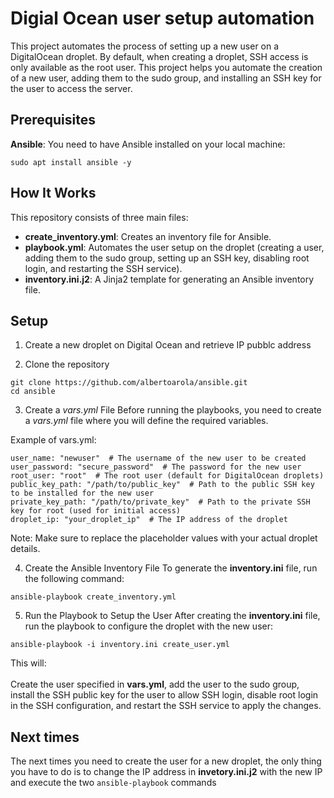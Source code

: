 
# Digial Ocean user setup automation

This project automates the process of setting up a new user on a DigitalOcean droplet. By default, when creating a droplet, SSH access is only available as the root user. This project helps you automate the creation of a new user, adding them to the sudo group, and installing an SSH key for the user to access the server.

## Prerequisites

**Ansible**: You need to have Ansible installed on your local machine:

   ```
   sudo apt install ansible -y
   ```

## How It Works
This repository consists of three main files:

* **create_inventory.yml**: Creates an inventory file for Ansible.
* **playbook.yml**: Automates the user setup on the droplet (creating a user, adding them to the sudo group, setting up an SSH key, disabling root login, and restarting the SSH service).
* **inventory.ini.j2**: A Jinja2 template for generating an Ansible inventory file.

## Setup
1. Create a new droplet on Digital Ocean and retrieve IP pubblc address

2. Clone the repository
```
git clone https://github.com/albertoarola/ansible.git
cd ansible
```
3. Create a *vars.yml* File
Before running the playbooks, you need to create a *vars.yml* file where you will define the required variables.

Example of vars.yml:


```
user_name: "newuser"  # The username of the new user to be created
user_password: "secure_password"  # The password for the new user
root_user: "root"  # The root user (default for DigitalOcean droplets)
public_key_path: "/path/to/public_key"  # Path to the public SSH key to be installed for the new user
private_key_path: "/path/to/private_key"  # Path to the private SSH key for root (used for initial access)
droplet_ip: "your_droplet_ip"  # The IP address of the droplet

```

Note: Make sure to replace the placeholder values with your actual droplet details.

4. Create the Ansible Inventory File
To generate the **inventory.ini** file, run the following command:

```
ansible-playbook create_inventory.yml
```

5. Run the Playbook to Setup the User
After creating the **inventory.ini** file, run the playbook to configure the droplet with the new user:

```
ansible-playbook -i inventory.ini create_user.yml
```
This will: \
\
Create the user specified in **vars.yml**, add the user to the sudo group, install the SSH public key for the user to allow SSH login, disable root login in the SSH configuration, and restart the SSH service to apply the changes.

## Next times
The next times you need to create the user for a new droplet, the only thing you have to do is to change the IP address in **invetory.ini.j2** with the new IP and execute the two ```ansible-playbook``` commands

